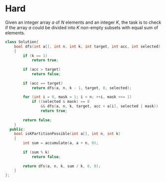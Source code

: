 # Hard

Given an integer array $a$ of $N$ elements and an integer $K$, the task is to check if the array $a$ could be divided into $K$ non-empty subsets with equal sum of elements.

```cpp
class Solution{
    bool dfs(int a[], int n, int k, int target, int acc, int selected)
    {
        if (k == 1)
            return true;
            
        if (acc > target)
            return false;
            
        if (acc == target)
            return dfs(a, n, k - 1, target, 0, selected);
            
        for (int i = 0, mask = 1; i < n; ++i, mask <<= 1)
            if ((selected & mask) == 0 
                && dfs(a, n, k, target, acc + a[i], selected | mask))
                return true;
            
        return false;
    }
  public:
    bool isKPartitionPossible(int a[], int n, int k)
    {
        int sum = accumulate(a, a + n, 0);
        
        if (sum % k)
            return false;
        
        return dfs(a, n, k, sum / k, 0, 0);
    }
};
```
